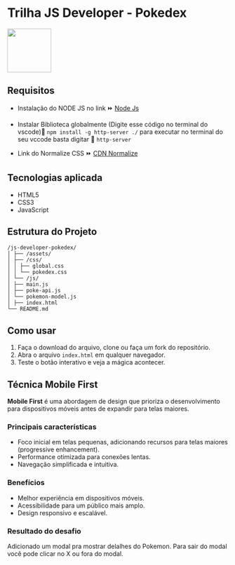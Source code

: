 # Trilha JS Developer - Pokedex

<img src="https://lh4.googleusercontent.com/proxy/pwl8HHcElfu2lW5OIgjdW7qP2qBmkD6iuSWG2C6JouPh-7tY3m_0zyrJftsJI3O0vDGQSs8U6cF4od-MERZhXeTDzowSdGzrnI0sOTZeC2AKUNhJiBGPQb3My0Q-F1uWlT3aIC1k1hNVC_FYQJ9QV68" width="100px" height="100px">

## Requisitos

- Instalação do NODE JS no link ⏩ [Node Js](https://nodejs.org/pt)

- Instalar Biblioteca globalmente (Digite esse código no terminal do vscode)🔽
`npm install -g http-server ./`
para executar no terminal do seu vccode basta digitar 🔽
`http-server`

- Link do Normalize CSS ⏩ [CDN Normalize](https://cdnjs.com/libraries/normalize)

## Tecnologias aplicada

- HTML5
- CSS3
- JavaScript

## Estrutura do Projeto

```
/js-developer-pokedex/
│ ├── /assets/
│ ├── /css/
│ │ ├── global.css
│ │ └── pokedex.css
│ └── /js/
│ ├── main.js
│ ├── poke-api.js
│ └── pokemon-model.js
│ ├── index.html
└── README.md
```

## Como usar

1. Faça o download do arquivo, clone ou faça um fork do repositório.
2. Abra o arquivo `index.html` em qualquer navegador.
3. Teste o botão interativo e veja a mágica acontecer.

## Técnica Mobile First

**Mobile First** é uma abordagem de design que prioriza o desenvolvimento para dispositivos móveis antes de expandir para telas maiores.  

### Principais características

- Foco inicial em telas pequenas, adicionando recursos para telas maiores (progressive enhancement).
- Performance otimizada para conexões lentas.
- Navegação simplificada e intuitiva.

### Benefícios

- Melhor experiência em dispositivos móveis.
- Acessibilidade para um público mais amplo.
- Design responsivo e escalável.

### Resultado do desafio

Adicionado um modal pra mostrar delalhes do Pokemon.
Para sair do modal você pode clicar no X ou fora do modal.
